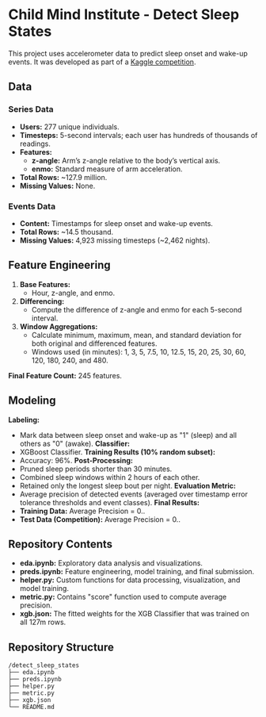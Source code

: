 # Child Mind Institute - Detect Sleep States
This project uses accelerometer data to predict sleep onset and wake-up events. It was developed as part of a [Kaggle competition](https://www.kaggle.com/competitions/child-mind-institute-detect-sleep-states).

## Data
### Series Data
- **Users:** 277 unique individuals.
- **Timesteps:** 5-second intervals; each user has hundreds of thousands of readings.
- **Features:** 
    - **z-angle:** Arm’s z-angle relative to the body’s vertical axis.
    - **enmo:** Standard measure of arm acceleration.
- **Total Rows:** ~127.9 million.
- **Missing Values:** None.

### Events Data
- **Content:** Timestamps for sleep onset and wake-up events.
- **Total Rows:** ~14.5 thousand.
- **Missing Values:** 4,923 missing timesteps (~2,462 nights).

## Feature Engineering
1. **Base Features:** 
    - Hour, z-angle, and enmo.
2. **Differencing:** 
    - Compute the difference of z-angle and enmo for each 5-second interval.
3. **Window Aggregations:** 
    - Calculate minimum, maximum, mean, and standard deviation for both original and differenced features.
    - Windows used (in minutes): 1, 3, 5, 7.5, 10, 12.5, 15, 20, 25, 30, 60, 120, 180, 240, and 480.

**Final Feature Count:** 245 features.

## Modeling
**Labeling:** 
  - Mark data between sleep onset and wake-up as "1" (sleep) and all others as "0" (awake).
**Classifier:** 
  - XGBoost Classifier.
**Training Results (10% random subset):** 
  - Accuracy: 96%.
**Post-Processing:** 
  - Pruned sleep periods shorter than 30 minutes.
  - Combined sleep windows within 2 hours of each other.
  - Retained only the longest sleep bout per night.
**Evaluation Metric:** 
  - Average precision of detected events (averaged over timestamp error tolerance thresholds and event classes).
**Final Results:**
  - **Training Data:** Average Precision = 0..
  - **Test Data (Competition):** Average Precision = 0..

## Repository Contents
- **eda.ipynb:** Exploratory data analysis and visualizations.
- **preds.ipynb:** Feature engineering, model training, and final submission.
- **helper.py:** Custom functions for data processing, visualization, and model training.
- **metric.py:** Contains "score" function used to compute average precision.
- **xgb.json:** The fitted weights for the XGB Classifier that was trained on all 127m rows.

## Repository Structure
```
/detect_sleep_states
├── eda.ipynb
├── preds.ipynb
├── helper.py
├── metric.py
├── xgb.json
└── README.md
```